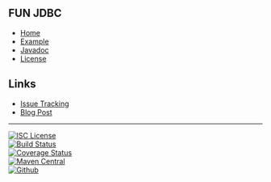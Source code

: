 ## FUN JDBC
- [Home]()
- [Example](#docs/example)
- [Javadoc](http://www.javadoc.io/doc/com.github.nwillc/fun-jdbc)
- [License](#docs/LICENSE)

## Links
- [Issue Tracking](https://github.com/nwillc/fun-jdbc/issues)
- [Blog Post](http://nwillc.wordpress.com/2014/09/27/a-little-java-8-goodness-in-jdbc)

-------
[![ISC License](https://img.shields.io/badge/license-ISC-green.svg?style=flat)](https://tldrlegal.com/license/-isc-license)
<br/>
[![Build Status](https://travis-ci.org/nwillc/fun-jdbc.svg?branch=master)](https://travis-ci.org/nwillc/fun-jdbc)
<br/>
[![Coverage Status](http://repo-redirect.herokuapp.com/shield/codecov?path=github/nwillc&package=fun-jdbc)](http://repo-redirect.herokuapp.com/homepage/codecov?path=github/nwillc&package=fun-jdbc)
<br/>
[![Maven Central](http://repo-redirect.herokuapp.com/shield/maven_central?group=com.github.nwillc&package=fun-jdbc)](http://repo-redirect.herokuapp.com/homepage/maven_central?group=com.github.nwillc&package=fun-jdbc)
<br/>
[![Github](http://repo-redirect.herokuapp.com/shield/github)](http://repo-redirect.herokuapp.com/homepage/maven_central?group=com.github.nwillc&package=fun-jdbc)
